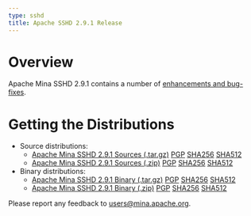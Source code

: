 ```yaml
---
type: sshd
title: Apache SSHD 2.9.1 Release
---
```


# Overview

Apache Mina SSHD 2.9.1 contains a number of [enhancements and bug-fixes](https://issues.apache.org/jira/secure/ReleaseNote.jspa?projectId=12310849&version=12352156).

# Getting the Distributions

* Source distributions:
    * [Apache Mina SSHD 2.9.1 Sources (.tar.gz)](https://www.apache.org/dyn/closer.lua/mina/sshd/2.9.1/apache-sshd-2.9.1-src.tar.gz) [PGP](https://www.apache.org/dist/mina/sshd/2.9.1/apache-sshd-2.9.1-src.tar.gz.asc) [SHA256](https://www.apache.org/dist/mina/sshd/2.9.1/apache-sshd-2.9.1-src.tar.gz.sha256) [SHA512](https://www.apache.org/dist/mina/sshd/2.9.1/apache-sshd-2.9.1-src.tar.gz.sha512)
    * [Apache Mina SSHD 2.9.1 Sources (.zip)](https://www.apache.org/dyn/closer.lua/mina/sshd/2.9.1/apache-sshd-2.9.1-src.zip) [PGP](https://www.apache.org/dist/mina/sshd/2.9.1/apache-sshd-2.9.1-src.zip.asc) [SHA256](https://www.apache.org/dist/mina/sshd/2.9.1/apache-sshd-2.9.1-src.zip.sha256) [SHA512](https://www.apache.org/dist/mina/sshd/2.9.1/apache-sshd-2.9.1-src.zip.sha512)
* Binary distributions:
    * [Apache Mina SSHD 2.9.1 Binary (.tar.gz)](https://www.apache.org/dyn/closer.lua/mina/sshd/2.9.1/apache-sshd-2.9.1.tar.gz) [PGP](https://www.apache.org/dist/mina/sshd/2.9.1/apache-sshd-2.9.1.tar.gz.asc) [SHA256](https://www.apache.org/dist/mina/sshd/2.9.1/apache-sshd-2.9.1.tar.gz.sha256) [SHA512](https://www.apache.org/dist/mina/sshd/2.9.1/apache-sshd-2.9.1.tar.gz.sha512)
    * [Apache Mina SSHD 2.9.1 Binary (.zip)](https://www.apache.org/dyn/closer.lua/mina/sshd/2.9.1/apache-sshd-2.9.1.zip) [PGP](https://www.apache.org/dist/mina/sshd/2.9.1/apache-sshd-2.9.1.zip.asc) [SHA256](https://www.apache.org/dist/mina/sshd/2.9.1/apache-sshd-2.9.1.zip.sha256) [SHA512](https://www.apache.org/dist/mina/sshd/2.9.1/apache-sshd-2.9.1.zip.sha512)

Please report any feedback to [users@mina.apache.org](mailto:users@mina.apache.org).
